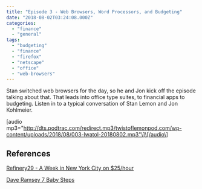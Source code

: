 ```yaml
---
title: "Episode 3 - Web Browsers, Word Processors, and Budgeting"
date: "2018-08-02T03:24:08.000Z"
categories: 
  - "finance"
  - "general"
tags: 
  - "budgeting"
  - "finance"
  - "firefox"
  - "netscape"
  - "office"
  - "web-browsers"
---
```


Stan switched web browsers for the day, so he and Jon kick off the episode talking about that. That leads into office type suites, to financial apps to budgeting. Listen in to a typical conversation of Stan Lemon and Jon Kohlmeier.

\[audio mp3="http://dts.podtrac.com/redirect.mp3/twistoflemonpod.com/wp-content/uploads/2018/08/003-lwatol-20180802.mp3"\]\[/audio\]

## References

[Refinery29 - A Week in New York City on $25/hour](https://www.refinery29.com/money-diary-new-york-city-marketing-intern-income)

[Dave Ramsey 7 Baby Steps](https://www.daveramsey.com/baby-steps)
